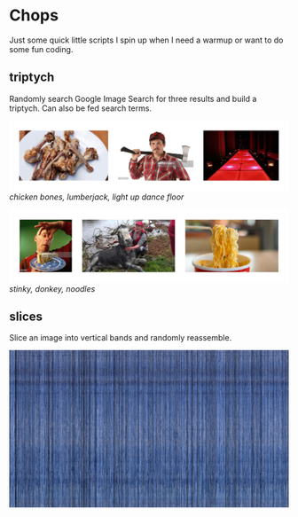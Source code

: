 # Chops
Just some quick little scripts I spin up when I need a warmup or want to do some fun coding.

## triptych
Randomly search Google Image Search for three results and build a triptych. Can also be fed search terms.

![chicken bones, lumberjack, light up dance floor](./examples/triptych2.jpg)
_chicken bones, lumberjack, light up dance floor_

![stinky, donkey, noodles](./examples/triptych.jpg)
_stinky, donkey, noodles_

## slices
Slice an image into vertical bands and randomly reassemble. 

![death](./examples/death.jpg)
